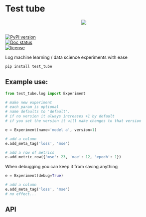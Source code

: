 # Test tube
<div style="text-align: center">
<img src="https://raw.githubusercontent.com/williamfalcon/test_tube/master/imgs/test_tube_logo.png">
</div>
<br>    

[![PyPI version](https://badge.fury.io/py/test_tube.svg)](https://badge.fury.io/py/test_tube)  
[![Doc status](https://readthedocs.org/projects/pip/badge/?version=latest)](https://readthedocs.org/projects/pip/badge/?version=latest)   
[![license](https://img.shields.io/github/license/mashape/apistatus.svg?maxAge=2592000)](https://github.com/williamFalcon/test_tube/blob/master/LICENSE)


Log machine learning / data science experiments with ease

```bash
pip install test_tube
```   


## Example use:

```python
from test_tube.log import Experiment

# make new experiment
# each param is optional
# name defaults to 'default'.
# if no version it always increases +1 by default
# if you set the version it will make changes to that version

e = Experiment(name='model a', version=1)

# add a column
e.add_meta_tag('loss', 'mse')

# add a row of metrics
e.add_metric_row({'mse': 23, 'mae': 12, 'epoch': 1})

```
When debugging you can keep it from saving anything
```python
e = Experiment(debug=True)

# add a column
e.add_meta_tag('loss', 'mse')
# no effect...
```

## API
